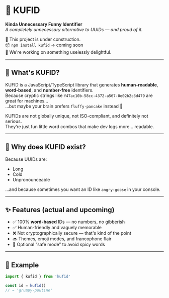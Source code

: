 # 🥸 KUFID

**Kinda Unnecessary Funny Identifier**  
_A completely unnecessary alternative to UUIDs — and proud of it._

🚧 This project is under construction.  
📦 `npm install kufid` → coming soon  
🥸 We're working on something uselessly delightful.

---

## 🤔 What's KUFID?

KUFID is a JavaScript/TypeScript library that generates **human-readable**, **word-based**, and **number-free** identifiers.  
Because cryptic strings like `f47ac10b-58cc-4372-a567-0e02b2c3d479` are great for machines...  
…but maybe your brain prefers `fluffy-pancake` instead 🥞

KUFIDs are not globally unique, not ISO-compliant, and definitely not serious.  
They’re just fun little word combos that make dev logs more… readable.

---

## 💬 Why does KUFID exist?

Because UUIDs are:
- Long
- Cold
- Unpronounceable

…and because sometimes you want an ID like `angry-goose` in your console.

---

## ✨ Features (actual and upcoming)

- ✅ 100% **word-based** IDs — no numbers, no gibberish
- ✅ Human-friendly and vaguely memorable
- ❌ Not cryptographically secure — that's kind of the point
- 🔜 Themes, emoji modes, and francophone flair
- 🧼 Optional “safe mode” to avoid spicy words

---

## 🧪 Example

```ts
import { kufid } from 'kufid'

const id = kufid()
// → 'grumpy-poutine'
